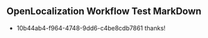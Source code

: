 ## OpenLocalization Workflow Test MarkDown
* 10b44ab4-f964-4748-9dd6-c4be8cdb7861 thanks!

<!--HONumber=Aug16_HO3-->


